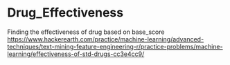 # Drug_Effectiveness
Finding the effectiveness of drug based on base_score
https://www.hackerearth.com/practice/machine-learning/advanced-techniques/text-mining-feature-engineering-r/practice-problems/machine-learning/effectiveness-of-std-drugs-cc3e4cc9/
